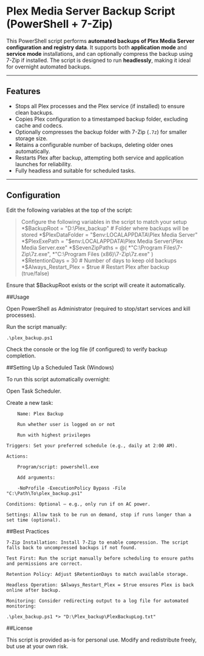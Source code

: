 # Plex Media Server Backup Script (PowerShell + 7-Zip)

This PowerShell script performs **automated backups of Plex Media Server configuration and registry data**. It supports both **application mode** and **service mode** installations, and can optionally compress the backup using 7-Zip if installed. The script is designed to run **headlessly**, making it ideal for overnight automated backups.

---

## Features

- Stops all Plex processes and the Plex service (if installed) to ensure clean backups.
- Copies Plex configuration to a timestamped backup folder, excluding cache and codecs.
- Optionally compresses the backup folder with 7-Zip (`.7z`) for smaller storage size.
- Retains a configurable number of backups, deleting older ones automatically.
- Restarts Plex after backup, attempting both service and application launches for reliability.
- Fully headless and suitable for scheduled tasks.

---

## Configuration

Edit the following variables at the top of the script:

> Configure the following variables in the script to match your setup
*$BackupRoot = "D:\Plex_backup"        # Folder where backups will be stored
*$PlexDataFolder = "$env:LOCALAPPDATA\Plex Media Server"
*$PlexExePath = "$env:LOCALAPPDATA\Plex Media Server\Plex Media Server.exe"
*$SevenZipPaths = @(
        *"C:\Program Files\7-Zip\7z.exe",
        *"C:\Program Files (x86)\7-Zip\7z.exe"
        )
        *$RetentionDays = 30                    # Number of days to keep old backups
        *$Always_Restart_Plex = $true           # Restart Plex after backup (true/false)

Ensure that $BackupRoot exists or the script will create it automatically.


##Usage

Open PowerShell as Administrator (required to stop/start services and kill processes).

Run the script manually:

    .\plex_backup.ps1

 Check the console or the log file (if configured) to verify backup completion.

##Setting Up a Scheduled Task (Windows)

To run this script automatically overnight:

 Open Task Scheduler.

Create a new task:

        Name: Plex Backup

        Run whether user is logged on or not

        Run with highest privileges

    Triggers: Set your preferred schedule (e.g., daily at 2:00 AM).

    Actions:

        Program/script: powershell.exe

        Add arguments:

        -NoProfile -ExecutionPolicy Bypass -File "C:\Path\To\plex_backup.ps1"

    Conditions: Optional – e.g., only run if on AC power.

    Settings: Allow task to be run on demand, stop if runs longer than a set time (optional).

##Best Practices

    7-Zip Installation: Install 7-Zip to enable compression. The script falls back to uncompressed backups if not found.

    Test First: Run the script manually before scheduling to ensure paths and permissions are correct.

    Retention Policy: Adjust $RetentionDays to match available storage.

    Headless Operation: $Always_Restart_Plex = $true ensures Plex is back online after backup.

    Monitoring: Consider redirecting output to a log file for automated monitoring:

    .\plex_backup.ps1 *> "D:\Plex_backup\PlexBackupLog.txt"

##License

This script is provided as-is for personal use. Modify and redistribute freely, but use at your own risk.
